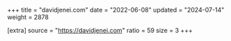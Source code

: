 +++
title = "davidjenei.com"
date = "2022-06-08"
updated = "2024-07-14"
weight = 2878

[extra]
source = "https://davidjenei.com"
ratio = 59
size = 3
+++
